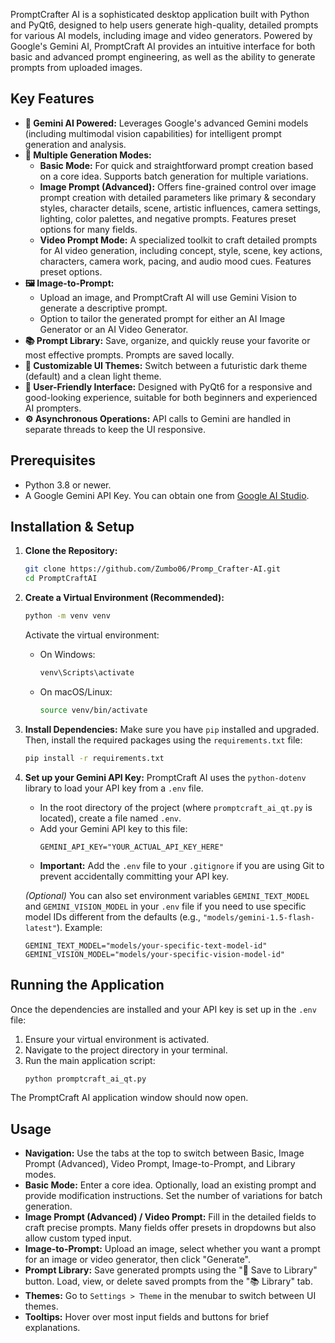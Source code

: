 PromptCrafter AI is a sophisticated desktop application built with Python and PyQt6, designed to help users generate high-quality, detailed prompts for various AI models, including image and video generators. Powered by Google's Gemini AI, PromptCraft AI provides an intuitive interface for both basic and advanced prompt engineering, as well as the ability to generate prompts from uploaded images.



## Key Features

*   **🧠 Gemini AI Powered:** Leverages Google's advanced Gemini models (including multimodal vision capabilities) for intelligent prompt generation and analysis.
*   **📝 Multiple Generation Modes:**
    *   **Basic Mode:** For quick and straightforward prompt creation based on a core idea. Supports batch generation for multiple variations.
    *   **Image Prompt (Advanced):** Offers fine-grained control over image prompt creation with detailed parameters like primary & secondary styles, character details, scene, artistic influences, camera settings, lighting, color palettes, and negative prompts. Features preset options for many fields.
    *   **Video Prompt Mode:** A specialized toolkit to craft detailed prompts for AI video generation, including concept, style, scene, key actions, characters, camera work, pacing, and audio mood cues. Features preset options.
*   **🖼️ Image-to-Prompt:**
    *   Upload an image, and PromptCraft AI will use Gemini Vision to generate a descriptive prompt.
    *   Option to tailor the generated prompt for either an AI Image Generator or an AI Video Generator.
*   **📚 Prompt Library:** Save, organize, and quickly reuse your favorite or most effective prompts. Prompts are saved locally.
*   **🎨 Customizable UI Themes:** Switch between a futuristic dark theme (default) and a clean light theme.
*   **🔧 User-Friendly Interface:** Designed with PyQt6 for a responsive and good-looking experience, suitable for both beginners and experienced AI prompters.
*   **⚙️ Asynchronous Operations:** API calls to Gemini are handled in separate threads to keep the UI responsive.

## Prerequisites

*   Python 3.8 or newer.
*   A Google Gemini API Key. You can obtain one from [Google AI Studio](https://aistudio.google.com/app/apikey).

## Installation & Setup

1.  **Clone the Repository:**
    ```bash
    git clone https://github.com/Zumbo06/Promp_Crafter-AI.git 
    cd PromptCraftAI
    ```

2.  **Create a Virtual Environment (Recommended):**
    ```bash
    python -m venv venv
    ```
    Activate the virtual environment:
    *   On Windows:
        ```bash
        venv\Scripts\activate
        ```
    *   On macOS/Linux:
        ```bash
        source venv/bin/activate
        ```

3.  **Install Dependencies:**
    Make sure you have `pip` installed and upgraded. Then, install the required packages using the `requirements.txt` file:
    ```bash
    pip install -r requirements.txt
    ```

4.  **Set up your Gemini API Key:**
    PromptCraft AI uses the `python-dotenv` library to load your API key from a `.env` file.
    *   In the root directory of the project (where `promptcraft_ai_qt.py` is located), create a file named `.env`.
    *   Add your Gemini API key to this file:
        ```
        GEMINI_API_KEY="YOUR_ACTUAL_API_KEY_HERE"
        ```
    *   **Important:** Add the `.env` file to your `.gitignore` if you are using Git to prevent accidentally committing your API key.

    *(Optional)* You can also set environment variables `GEMINI_TEXT_MODEL` and `GEMINI_VISION_MODEL` in your `.env` file if you need to use specific model IDs different from the defaults (e.g., `"models/gemini-1.5-flash-latest"`). Example:
    ```
    GEMINI_TEXT_MODEL="models/your-specific-text-model-id"
    GEMINI_VISION_MODEL="models/your-specific-vision-model-id"
    ```

## Running the Application

Once the dependencies are installed and your API key is set up in the `.env` file:

1.  Ensure your virtual environment is activated.
2.  Navigate to the project directory in your terminal.
4.  Run the main application script:
    ```bash
    python promptcraft_ai_qt.py
    ```

The PromptCraft AI application window should now open.

## Usage

*   **Navigation:** Use the tabs at the top to switch between Basic, Image Prompt (Advanced), Video Prompt, Image-to-Prompt, and Library modes.
*   **Basic Mode:** Enter a core idea. Optionally, load an existing prompt and provide modification instructions. Set the number of variations for batch generation.
*   **Image Prompt (Advanced) / Video Prompt:** Fill in the detailed fields to craft precise prompts. Many fields offer presets in dropdowns but also allow custom typed input.
*   **Image-to-Prompt:** Upload an image, select whether you want a prompt for an image or video generator, then click "Generate".
*   **Prompt Library:** Save generated prompts using the "💾 Save to Library" button. Load, view, or delete saved prompts from the "📚 Library" tab.
*   **Themes:** Go to `Settings > Theme` in the menubar to switch between UI themes.
*   **Tooltips:** Hover over most input fields and buttons for brief explanations.

